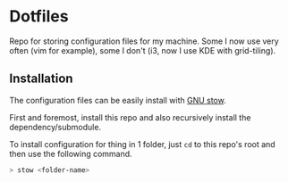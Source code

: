 # Dotfiles
Repo for storing configuration files for my machine. Some I now use very often (vim for example), some I don't (i3, now I use KDE with grid-tiling).

## Installation
The configuration files can be easily install with [GNU stow](https://www.gnu.org/software/stow/).

First and foremost, install this repo and also recursively install the dependency/submodule.

To install configuration for thing in 1 folder, just `cd` to this repo's root and then use the following command.

```sh
> stow <folder-name>
```
